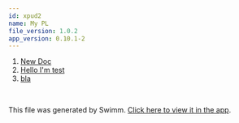 ```yaml
---
id: xpud2
name: My PL
file_version: 1.0.2
app_version: 0.10.1-2
---
```


<!-- Steps - Do not remove this comment -->
1. [New Doc](new-doc.9owgb.sw.md)
2. [Hello I'm test](hello-im-test.0zoyz.sw.md)
3. [bla](bla.233bj.sw.md)


<br/>

This file was generated by Swimm. [Click here to view it in the app](http://localhost:5001/repos/ls4DA2fLasmQuEbT4ipw/playlists/xpud2).
